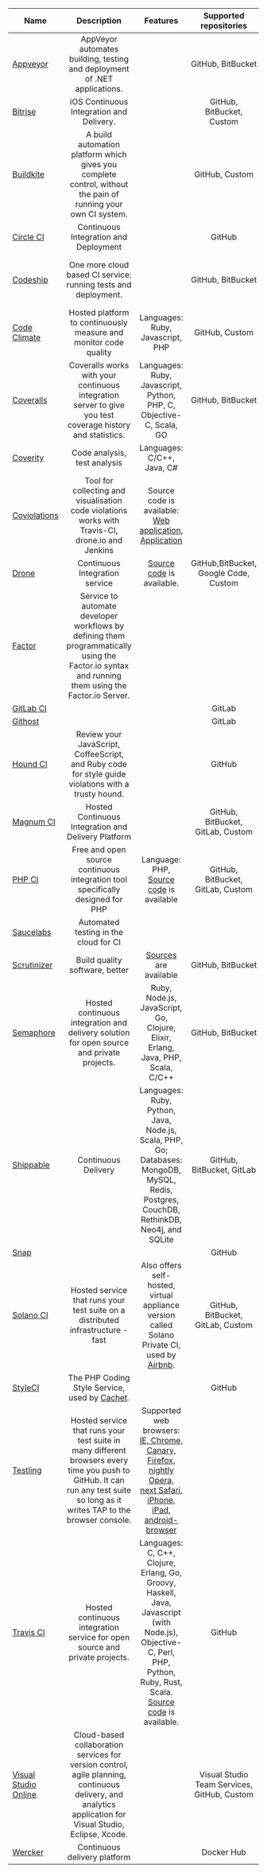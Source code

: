 | Name | Description | Features | Supported repositories | Documentation | Price |
|------|:-------------:|:-----------:|:-------------:|:-----:|:---------:|
|[Appveyor](https://ci.appveyor.com) | AppVeyor automates building, testing and deployment of .NET applications. | | GitHub, BitBucket | [Documentation](http://www.appveyor.com/docs) | [Free with limitations](http://www.appveyor.com/pricing) |
|[Bitrise](http://bitrise.io/) | iOS Continuous Integration and Delivery. | | GitHub, BitBucket, Custom | [Documentation](http://devcenter.bitrise.io/) | [Free](https://www.bitrise.io/pricing)|
|[Buildkite](https://buildkite.com/) | A build automation platform which gives you complete control, without the pain of running your own CI system. | | GitHub, Custom | [Documentation](https://buildkite.com/docs/guides/getting-started) | [14-day Trial](https://buildkite.com/pricing)|
|[Circle CI](https://circleci.com/) | Continuous Integration and Deployment | | GitHub | [Documentation](https://circleci.com/docs) | [Pricing](https://circleci.com/pricing) |
|[Codeship](https://www.codeship.io/) | One more cloud based CI service: running tests and deployment. | | GitHub, BitBucket | [Documentation](https://www.codeship.io/documentation) [Free ebook](http://ebooks.codeship.io/efficiency-in-development-workflows-by-codeship/) | [Free for opensource projects or 100 builds per month](https://www.codeship.io/pricing) |
|[Code Climate](https://www.codeclimate.com/) | Hosted platform to continuously measure and monitor code quality | Languages: Ruby, Javascript, PHP | GitHub, Custom | [Documentation](http://docs.codeclimate.com/) | [14-day Trial](https://codeclimate.com/pricing) |
|[Coveralls](https://coveralls.io) | Coveralls works with your continuous integration server to give you test coverage history and statistics. | Languages: Ruby, Javascript, Python, PHP, C, Objective-C, Scala, GO | GitHub, BitBucket | [Documentation](https://coveralls.zendesk.com/hc/en-us) | [Free for opensource projects](https://coveralls.io/pricing) |
|[Coverity](http://www.coverity.com) | Code analysis, test analysis | Languages: C/C++, Java, C# | | None | [Free for opensource projects](http://softwareintegrity.coverity.com/free-trial-coverity.html) |
|[Coviolations](https://coviolations.io) | Tool for collecting and visualisation code violations works with Travis-CI, drone.io and Jenkins | Source code is available: [Web application](https://github.com/nvbn/coviolations_web), [Application](https://github.com/nvbn/coviolations_app) | | [Documentation](https://coviolationsio.readthedocs.org/en/latest/) | |
|[Drone](https://drone.io/) | Continuous Integration service | [Source code](https://github.com/drone/drone) is available. | GitHub,BitBucket, Google Code, Custom | [Documentation](http://docs.drone.io/) | [Public projects for free](https://drone.io/pricing) |
|[Factor](https://factor.io/) | Service to automate developer workflows by defining them programmatically using the Factor.io syntax and running them using the Factor.io Server. | | | [Documentation](http://docs.factor.io/) | |
|[GitLab CI](https://ci.gitlab.org) | | | GitLab | [Documentation](http://docs.gitlab.com/ce/ci/quick_start/README.html) | [Pricing](https://about.gitlab.com/subscription/) |
|[Githost](https://githost.io/) | | | GitLab | [Documentation](https://githost.io/docs) | [Pricing](https://githost.io/plans) |
|[Hound CI](https://houndci.com/) | Review your JavaScript, CoffeeScript, and Ruby code for style guide violations with a trusty hound. | | GitHub | | [Public repositories for free](https://houndci.com/) |
|[Magnum CI](http://magnum-ci.com/) | Hosted Continuous Integration and Delivery Platform | | GitHub, BitBucket, GitLab, Custom | [Documentation](https://magnum-ci.com/docs) | [Free beta](https://magnum-ci.com/pricing) |
|[PHP CI](https://www.phptesting.org/) | Free and open source continuous integration tool specifically designed for PHP | Language: PHP, [Source code](https://github.com/Block8/PHPCI) is available | GitHub, BitBucket, GitLab, Custom | | [Pricing](https://www.phptesting.org/hosted-phpci) |
|[Saucelabs](https://saucelabs.com/) | Automated testing in the cloud for CI | | | [Documentation](https://docs.saucelabs.com/) | [14-day Trial](https://saucelabs.com/pricing) |
|[Scrutinizer](https://scrutinizer-ci.com/) | Build quality software, better | [Sources](https://github.com/scrutinizer-ci) are available | GitHub, BitBucket | [Documentation](https://scrutinizer-ci.com/docs/) | [14-day Trial](https://scrutinizer-ci.com/pricing) |
|[Semaphore](https://semaphoreci.com/) | Hosted continuous integration and delivery solution for open source and private projects. | Ruby, Node.js, JavaScript, Go, Clojure, Elixir, Erlang, Java, PHP, Scala, C/C++  | GitHub, BitBucket | [Documentation](https://semaphoreci.com/docs/) | [Free for Open Source, 100 free builds for private projects](https://semaphoreci.com/pricing) |
|[Shippable](https://www.shippable.com/) | Continuous Delivery | Languages: Ruby, Python, Java, Node.js, Scala, PHP, Go; Databases: MongoDB, MySQL, Redis, Postgres, CouchDB, RethinkDB, Neo4j, and SQLite | GitHub, BitBucket, GitLab | [Documentation](http://docs.shippable.com/en/latest/) | [Free with limitations](https://www.shippable.com/pricing.html) |
|[Snap](http://snap-ci.com/) | | | GitHub | [Documentation](https://docs.snap-ci.com/) | [Free](https://snap-ci.com/my_plans/) |
|[Solano CI](https://www.solanolabs.com/) | Hosted service that runs your test suite on a distributed infrastructure - fast | Also offers self-hosted, virtual appliance version called Solano Private CI, used by [Airbnb](http://nerds.airbnb.com/testing-at-airbnb/). | GitHub, BitBucket, GitLab, Custom | [Documentation](http://docs.solanolabs.com/) | [14-day Trial](https://ci.solanolabs.com/signups/new) |
|[StyleCI](https://styleci.io/) | The PHP Coding Style Service, used by [Cachet](https://cachethq.io/). | | GitHub | [Documentation](https://styleci.readme.io/) | [Free for opensource projects](https://styleci.io) |
|[Testling](https://ci.testling.com) | Hosted service that runs your test suite in many different browsers every time you push to GitHub. It can run any test suite so long as it writes TAP to the browser console. | Supported web browsers: [IE, Chrome, Canary, Firefox, nightly Opera, next Safari, iPhone, iPad, android-browser](https://ci.testling.com/guide/advanced_configuration) | | [Documentation](https://ci.testling.com/guide/quick_start) | [Free for opensource projects and 3 min sessions](https://browserling.com/) |
|[Travis CI](https://travis-ci.org/) | Hosted continuous integration service for open source and private projects. | Languages: C, C++, Clojure, Erlang, Go, Groovy, Haskell, Java, Javascript (with Node.js), Objective-C, Perl, PHP, Python, Ruby, Rust, Scala. [Source code](https://github.com/travis-ci/travis-ci) is available. | GitHub | [Documentation](http://docs.travis-ci.com/user/getting-started/) | [Free for opensource projects](https://travis-ci.com/plans) |
|[Visual Studio Online](http://visualstudio.com/) | Cloud-based collaboration services for version control, agile planning, continuous delivery, and analytics application for Visual Studio, Eclipse, Xcode.  | | Visual Studio Team Services, GitHub, Custom | [Documentation](https://www.visualstudio.com/get-started/overview-of-get-started-tasks-vs) | [Free](https://www.visualstudio.com/products/free-developer-offers-vs.aspx) |
|[Wercker](https://app.wercker.com) | Continuous delivery platform | | Docker Hub | [Documentation](http://devcenter.wercker.com/articles/gettingstarted/) | | |
